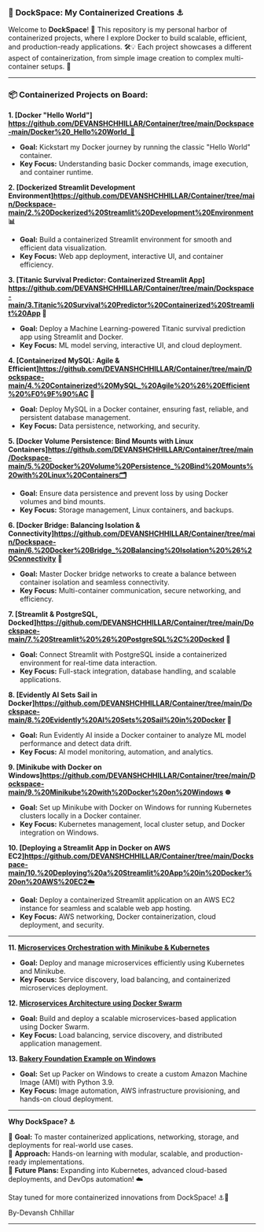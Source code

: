 
### 🐳 **DockSpace: My Containerized Creations ⚓**  

Welcome to **DockSpace**! 🌊 This repository is my personal harbor of containerized projects, where I explore Docker to build scalable, efficient, and production-ready applications. 🛠️💡 Each project showcases a different aspect of containerization, from simple image creation to complex multi-container setups. 🚀  

---

### 📦 **Containerized Projects on Board:**  

**1. [Docker "Hello World"] https://github.com/DEVANSHCHHILLAR/Container/tree/main/Dockspace-main/Docker%20_Hello%20World_🐳**  
   - **Goal:** Kickstart my Docker journey by running the classic "Hello World" container.  
   - **Key Focus:** Understanding basic Docker commands, image execution, and container runtime.  

**2. [Dockerized Streamlit Development Environment]https://github.com/DEVANSHCHHILLAR/Container/tree/main/Dockspace-main/2.%20Dockerized%20Streamlit%20Development%20Environment 📊**  
   - **Goal:** Build a containerized Streamlit environment for smooth and efficient data visualization.  
   - **Key Focus:** Web app deployment, interactive UI, and container efficiency.  

**3. [Titanic Survival Predictor: Containerized Streamlit App] https://github.com/DEVANSHCHHILLAR/Container/tree/main/Dockspace-main/3.Titanic%20Survival%20Predictor%20Containerized%20Streamlit%20App 🚢**  
   - **Goal:** Deploy a Machine Learning-powered Titanic survival prediction app using Streamlit and Docker.  
   - **Key Focus:** ML model serving, interactive UI, and cloud deployment.  

**4. [Containerized MySQL: Agile & Efficient]https://github.com/DEVANSHCHHILLAR/Container/tree/main/Dockspace-main/4.%20Containerized%20MySQL_%20Agile%20%26%20Efficient%20%F0%9F%90%AC 🐬**  
   - **Goal:** Deploy MySQL in a Docker container, ensuring fast, reliable, and persistent database management.  
   - **Key Focus:** Data persistence, networking, and security.  

**5. [Docker Volume Persistence: Bind Mounts with Linux Containers]https://github.com/DEVANSHCHHILLAR/Container/tree/main/Dockspace-main/5.%20Docker%20Volume%20Persistence_%20Bind%20Mounts%20with%20Linux%20Containers🗂️**  
   - **Goal:** Ensure data persistence and prevent loss by using Docker volumes and bind mounts.  
   - **Key Focus:** Storage management, Linux containers, and backups.  

**6. [Docker Bridge: Balancing Isolation & Connectivity]https://github.com/DEVANSHCHHILLAR/Container/tree/main/Dockspace-main/6.%20Docker%20Bridge_%20Balancing%20Isolation%20%26%20Connectivity 🔗**  
   - **Goal:** Master Docker bridge networks to create a balance between container isolation and seamless connectivity.  
   - **Key Focus:** Multi-container communication, secure networking, and efficiency.  

**7. [Streamlit & PostgreSQL, Docked]https://github.com/DEVANSHCHHILLAR/Container/tree/main/Dockspace-main/7.%20Streamlit%20%26%20PostgreSQL%2C%20Docked 🐘**  
   - **Goal:** Connect Streamlit with PostgreSQL inside a containerized environment for real-time data interaction.  
   - **Key Focus:** Full-stack integration, database handling, and scalable applications.  

**8. [Evidently AI Sets Sail in Docker]https://github.com/DEVANSHCHHILLAR/Container/tree/main/Dockspace-main/8.%20Evidently%20AI%20Sets%20Sail%20in%20Docker 🧠**  
   - **Goal:** Run Evidently AI inside a Docker container to analyze ML model performance and detect data drift.  
   - **Key Focus:** AI model monitoring, automation, and analytics.  

**9. [Minikube with Docker on Windows]https://github.com/DEVANSHCHHILLAR/Container/tree/main/Dockspace-main/9.%20Minikube%20with%20Docker%20on%20Windows ☸️**  
   - **Goal:** Set up Minikube with Docker on Windows for running Kubernetes clusters locally in a Docker container.  
   - **Key Focus:** Kubernetes management, local cluster setup, and Docker integration on Windows.
     
**10. [Deploying a Streamlit App in Docker on AWS EC2]https://github.com/DEVANSHCHHILLAR/Container/tree/main/Dockspace-main/10.%20Deploying%20a%20Streamlit%20App%20in%20Docker%20on%20AWS%20EC2☁️**
   - **Goal:** Deploy a containerized Streamlit application on an AWS EC2 instance for seamless and scalable web app hosting.  
   - **Key Focus:** AWS networking, Docker containerization, cloud deployment, and security.
---
**11. [Microservices Orchestration with Minikube & Kubernetes](https://github.com/aryan1524in/Container/tree/main/11.Microservices%20Orchestration%20with%20Minikube%20and%20Kubernetes)**  
   - **Goal:** Deploy and manage microservices efficiently using Kubernetes and Minikube.  
   - **Key Focus:** Service discovery, load balancing, and containerized microservices deployment.  

**12. [Microservices Architecture using Docker Swarm](https://github.com/aryan1524in/Container/tree/main/12.%20Microservices%20Architecture%20using%20Docker%20Swarm)**  
   - **Goal:** Build and deploy a scalable microservices-based application using Docker Swarm.  
   - **Key Focus:** Load balancing, service discovery, and distributed application management.  

**13. [Bakery Foundation Example on Windows](https://github.com/aryan1524in/Container/tree/main/13.%20Bakery%20Foundation%20Example%20on%20Windows)**  
   - **Goal:** Set up Packer on Windows to create a custom Amazon Machine Image (AMI) with Python 3.9.  
   - **Key Focus:** Image automation, AWS infrastructure provisioning, and hands-on cloud deployment.  


---

 **Why DockSpace? ⚓**  

🚀 **Goal:** To master containerized applications, networking, storage, and deployments for real-world use cases.  
🔬 **Approach:** Hands-on learning with modular, scalable, and production-ready implementations.  
🔮 **Future Plans:** Expanding into Kubernetes, advanced cloud-based deployments, and DevOps automation! ☁️  

Stay tuned for more containerized innovations from DockSpace! ⚓🚀  

By-Devansh Chhillar


---
